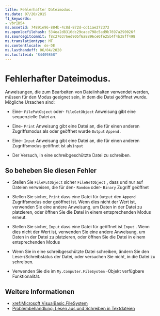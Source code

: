 ```yaml
---
title: Fehlerhafter Dateimodus.
ms.date: 07/20/2015
f1_keywords:
- vbrID54
ms.assetid: 74891e96-884b-4c8d-872d-cd11ae272372
ms.openlocfilehash: 534ea2d8316dc29cace798c5ad9b7697a290026f
ms.sourcegitcommit: f8c270376ed905f6a8896ce0fe25b4f4b38ff498
ms.translationtype: MT
ms.contentlocale: de-DE
ms.lasthandoff: 06/04/2020
ms.locfileid: "84409868"
---
```

# <a name="bad-file-mode"></a>Fehlerhafter Dateimodus.
Anweisungen, die zum Bearbeiten von Dateiinhalten verwendet werden, müssen für den Modus geeignet sein, in dem die Datei geöffnet wurde. Mögliche Ursachen sind:  
  
- Eine- `FilePutObject` oder- `FileGetObject` Anweisung gibt eine sequenzielle Datei an.  
  
- Eine- `Print` Anweisung gibt eine Datei an, die für einen anderen Zugriffsmodus als oder geöffnet wurde `Output` `Append` .  
  
- Eine- `Input` Anweisung gibt eine Datei an, die für einen anderen Zugriffsmodus geöffnet ist als`Input`  
  
- Der Versuch, in eine schreibgeschützte Datei zu schreiben.  
  
## <a name="to-correct-this-error"></a>So beheben Sie diesen Fehler  
  
- Stellen Sie `FilePutObject` sicher `FileGetObject` , dass und nur auf Dateien verweisen, die für den- `Random` oder- `Binary` Zugriff geöffnet  
  
- Stellen Sie sicher, `Print` dass eine Datei für `Output` den `Append` Zugriffsmodus oder geöffnet ist. Wenn dies nicht der Wert ist, verwenden Sie eine andere Anweisung, um Daten in der Datei zu platzieren, oder öffnen Sie die Datei in einem entsprechenden Modus erneut.  
  
- Stellen Sie sicher, `Input` dass eine Datei für geöffnet ist `Input` . Wenn dies nicht der Wert ist, verwenden Sie eine andere Anweisung, um Daten in der Datei zu platzieren, oder öffnen Sie die Datei in einem entsprechenden Modus  
  
- Wenn Sie in eine schreibgeschützte Datei schreiben, ändern Sie den Lese-/Schreibstatus der Datei, oder versuchen Sie nicht, in die Datei zu schreiben.  
  
- Verwenden Sie die im `My.Computer.FileSystem` -Objekt verfügbare Funktionalität.  
  
## <a name="see-also"></a>Weitere Informationen

- <xref:Microsoft.VisualBasic.FileSystem>
- [Problembehandlung: Lesen aus und Schreiben in Textdateien](../../developing-apps/programming/drives-directories-files/troubleshooting-reading-from-and-writing-to-text-files.md)
